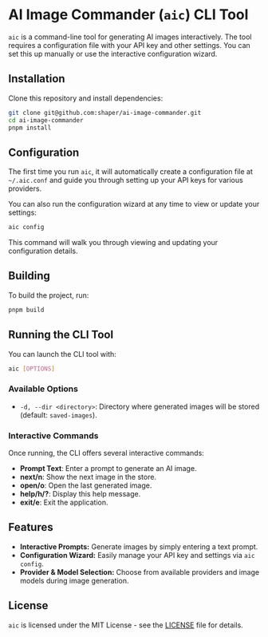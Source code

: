 # AI Image Commander (`aic`) CLI Tool

`aic` is a command-line tool for generating AI images interactively. The tool requires a configuration file with your API key and other settings. You can set this up manually or use the interactive configuration wizard.

## Installation

Clone this repository and install dependencies:

```bash
git clone git@github.com:shaper/ai-image-commander.git
cd ai-image-commander
pnpm install
```

## Configuration

The first time you run `aic`, it will automatically create a configuration file at `~/.aic.conf` and guide you through setting up your API keys for various providers.

You can also run the configuration wizard at any time to view or update your settings:

```bash
aic config
```

This command will walk you through viewing and updating your configuration details.

## Building

To build the project, run:

```bash
pnpm build
```

## Running the CLI Tool

You can launch the CLI tool with:

```bash
aic [OPTIONS]
```

### Available Options

- `-d, --dir <directory>`: Directory where generated images will be stored (default: `saved-images`).

### Interactive Commands

Once running, the CLI offers several interactive commands:

- **Prompt Text**: Enter a prompt to generate an AI image.
- **next/n**: Show the next image in the store.
- **open/o**: Open the last generated image.
- **help/h/?**: Display this help message.
- **exit/e**: Exit the application.

## Features

- **Interactive Prompts:** Generate images by simply entering a text prompt.
- **Configuration Wizard:** Easily manage your API key and settings via `aic config`.
- **Provider & Model Selection:** Choose from available providers and image models during image generation.

## License

`aic` is licensed under the MIT License - see the [LICENSE](LICENSE) file for details.
